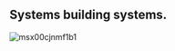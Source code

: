 Systems building systems.
----- 
![msx00cjnmf1b1](https://github.com/user-attachments/assets/6b931ea2-8589-4391-a064-9d302aab020b)

<!--
**vishalpalaniappan/vishalpalaniappan** is a ✨ _special_ ✨ repository because its `README.md` (this file) appears on your GitHub profile.


Here are some ideas to get you started:

- 🔭 I’m currently working on ...
- 🌱 I’m currently learning ...
- 👯 I’m looking to collaborate on ...
- 🤔 I’m looking for help with ...
- 💬 Ask me about ...
- 📫 How to reach me: ...
- 😄 Pronouns: ...
- ⚡ Fun fact: ...
-->
